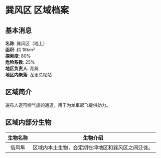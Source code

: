 # 巽风区 区域档案

## 基本消息

**名称**: 巽风区（地上）  
**面积**: 约 18km²  
**探索度**: 80%  
**危险系数**: 25%  
**地区负责人**: 青冥  
**地区内聚落**: 龙車总枢站

## 区域简介

遍布人造可控气旋的通道，用于为龙車起飞提供助力。

## 区域内部分生物

|生物名称|生物介绍|
|:---:|:---:|
|信风隼|区域内本土生物，会定期在坤地区和巽风区之间迁徙。|
